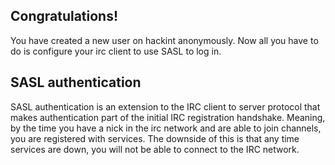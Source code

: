 ## Congratulations!
You have created a new user on hackint anonymously. Now all you have to do is configure your irc client to use SASL to log in.


## SASL authentication

SASL authentication is an extension to the IRC client to server protocol that makes authentication part of the initial IRC registration handshake. Meaning, by the time you have a nick in the irc network and are able to join channels, you are registered with services. The downside of this is that any time services are down, you will not be able to connect to the IRC network.